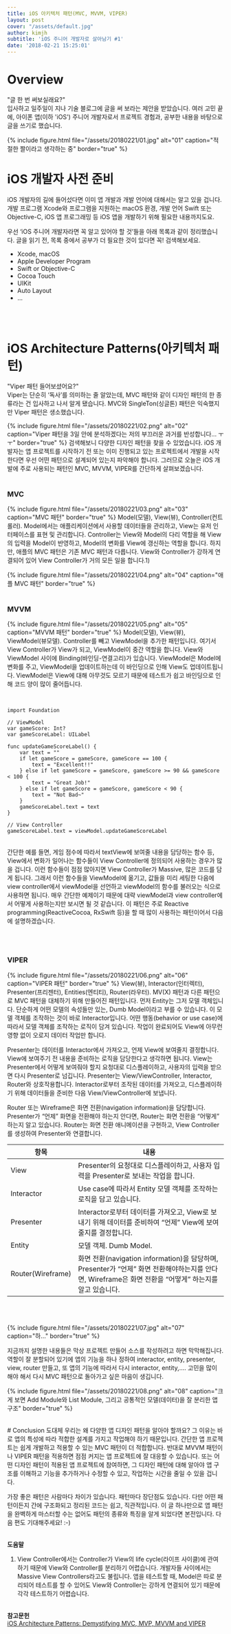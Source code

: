```yaml
---
title: iOS 아키텍처 패턴(MVC, MVVM, VIPER)
layout: post
cover: "/assets/default.jpg"
author: kimjh
subtitle: 'iOS 주니어 개발자로 살아남기 #1'
date: '2018-02-21 15:25:01'
---
```


# Overview
"글 한 번 써보실래요?" <br>
입사하고 일주일이 지나 기술 블로그에 글을 써 보라는 제안을 받았습니다. 여러 고민 끝에, 아이폰 앱(이하 'iOS') 주니어 개발자로서 프로젝트 경험과, 공부한 내용을 바탕으로 글을 쓰기로 했습니다. <br>

{% include figure.html file="/assets/20180221/01.jpg" alt="01" caption="적절한 짤이라고 생각하는 중" border="true" %}<br>


# iOS 개발자 사전 준비
iOS 개발자의 길에 들어섰다면 이미 앱 개발과 개발 언어에 대해서는 알고 있을 겁니다. 개발 프로그램 Xcode와 프로그램을 지원하는 macOS 환경, 개발 언어 Swift 또는 Objective-C, iOS 앱 프로그래밍 등 iOS 앱을 개발하기 위해 필요한 내용까지도요. <br>

우선 ‘iOS 주니어 개발자라면 꼭 알고 있어야 할 것’들을 아래 목록과 같이 정리했습니다. 글을 읽기 전, 목록 중에서 공부가 더 필요한 것이 있다면 꼭! 검색해보세요. <br>

- Xcode, macOS
- Apple Developer Program
- Swift or Objective-C
- Cocoa Touch
- UIKit
- Auto Layout
- …

<br><br>
# iOS Architecture Patterns(아키텍처 패턴)
"Viper 패턴 들어보셨어요?" <br>
Viper는 단순히 ‘독사’를 의미하는 줄 알았는데, MVC 패턴와 같이 디자인 패턴의 한 종류라는 건 입사하고 나서 알게 됐습니다. MVC와 SingleTon(싱글톤) 패턴은 익숙했지만 Viper 패턴은 생소했습니다. <br>
 
{% include figure.html file="/assets/20180221/02.png" alt="02" caption="Viper 패턴을 3일 안에 분석하겠다는 저의 부끄러운 과거를 반성합니다... ㅜㅜ" border="true" %}
검색해보니 다양한 디자인 패턴을 찾을 수 있었습니다. iOS 개발자는 앱 프로젝트를 시작하기 전 또는 이미 진행되고 있는 프로젝트에서 개발을 시작한다면 우선 어떤 패턴으로 설계되어 있는지 파악해야 합니다. 그러므로 오늘은 iOS 개발에 주로 사용되는 패턴인 MVC, MVVM, VIPER를 간단하게 살펴보겠습니다. <br><br>


### MVC
{% include figure.html file="/assets/20180221/03.png" alt="03" caption="MVC 패턴" border="true" %}
Model(모델), View(뷰), Controller(컨트롤러). Model에서는 애플리케이션에서 사용할 데이터들을 관리하고, View는 유저 인터페이스를 표현 및 관리합니다. Controller는 View와 Model의 다리 역할을 해 View의 입력을 Model이 반영하고, Model의 변화를 View에 갱신하는 역할을 합니다. 하지만, 애플의 MVC 패턴은 기존 MVC 패턴과 다릅니다. View와 Controller가 강하게 연결되어 있어 View Controller가 거의 모든 일을 합니다.1) <br>

{% include figure.html file="/assets/20180221/04.png" alt="04" caption="애플 MVC 패턴" border="true" %}
<br><br>

### MVVM
{% include figure.html file="/assets/20180221/05.png" alt="05" caption="MVVM 패턴" border="true" %}
Model(모델), View(뷰), ViewModel(뷰모델). Controller를 빼고 ViewModel을 추가한 패턴입니다. 여기서 View Controller가 View가 되고, ViewModel이 중간 역할을 합니다. View와 ViewModel 사이에 Binding(바인딩-연결고리)가 있습니다. ViewModel은 Model에 변화를 주고, ViewModel을 업데이트하는데 이 바인딩으로 인해 View도 업데이트됩니다. ViewModel은 View에 대해 아무것도 모르기 때문에 테스트가 쉽고 바인딩으로 인해 코드 양이 많이 줄어듭니다.

<br>

```
import Foundation

// ViewModel
var gameScore: Int?
var gameScoreLabel: UILabel

func updateGameScoreLabel() {
    var text = ""
    if let gameScore = gameScore, gameScore == 100 {
        text = "Excellent!!"
    } else if let gameScore = gameScore, gameScore >= 90 && gameScore < 100 {
        text = "Great Job!"
    } else if let gameScore = gameScore, gameScore < 90 {
        text = "Not Bad~"
    }
    gameScoreLabel.text = text
}

// View Controller
gameScoreLabel.text = viewModel.updateGameScoreLabel
```

<br>
간단한 예를 들면, 게임 점수에 따라서 textView에 보여줄 내용을 담당하는 함수 등, View에서 변화가 일어나는 함수들이 View Controller에 정의되어 사용하는 경우가 많을 겁니다. 이런 함수들이 점점 많아지면 View Controller가 Massive, 많은 코드를 담게 됩니다. 그래서 이런 함수들을 ViewModel에 옮기고, 값들을 미리 세팅한 다음에 view controller에서 viewModel을 선언하고 viewModel의 함수를 불러오는 식으로 사용하면 됩니다. 매우 간단한 예제이기 때문에 대략 viewModel과 view controller에서 어떻게 사용하는지만 보시면 될 것 같습니다. 이 패턴은 주로 Reactive programming(ReactiveCocoa, RxSwift 등)을 할 때 많이 사용하는 패턴이어서 다음에 설명하겠습니다. 

<br><br>
### VIPER 
{% include figure.html file="/assets/20180221/06.png" alt="06" caption="VIPER 패턴" border="true" %}
View(뷰), Interactor(인터렉터), Presenter(프리젠터), Entities(엔티티), Router(라우터). MV(X) 패턴과 다른 패턴으로 MVC 패턴을 대체하기 위해 만들어진 패턴입니다. 먼저 Entity는 그저 모델 객체입니다. 단순하게 어떤 모델의 속성들만 있는, Dumb Model이라고 부를 수 있습니다. 이 모델 객체를 조작하는 것이 바로 Interactor입니다. 어떤 행동(behavior or use case)에 따라서 모델 객체를 조작하는 로직이 담겨 있습니다. 작업이 완료되어도 View에 아무런 영향 없이 오로지 데이터 작업만 합니다.<br>

Presenter는 데이터를 Interactor에서 가져오고, 언제 View에 보여줄지 결정합니다. View에 보여주기 전 내용을 준비하는 로직을 담당한다고 생각하면 됩니다. View는 Presenter에서 어떻게 보여줘야 할지 요청대로 디스플레이하고, 사용자의 입력을 받으면 다시 Presenter로 넘깁니다. Presenter는 View/ViewController, Interactor, Router와 상호작용합니다. Interactor로부터 조작된 데이터를 가져오고, 디스플레이하기 위해 데이터들을 준비한 다음 View/ViewController에 보냅니다.<br>

Router 또는 Wireframe은 화면 전환(navigation information)을 담당합니다. Presenter가 “언제” 화면을 전환해야 하는지 안다면, Router는 화면 전환을 “어떻게” 하는지 알고 있습니다. Router는 화면 전환 애니메이션을 구현하고, View Controller를 생성하여 Presenter와 연결합니다.<br>

| 항목       | 내용 |
|------------|----|
| View | Presenter의 요청대로 디스플레이하고, 사용자 입력을 Presenter로 보내는 작업을 합니다. |
| Interactor | Use case에 따라서 Entity 모델 객체를 조작하는 로직을 담고 있습니다. |
| Presenter | Interactor로부터 데이터를 가져오고, View로 보내기 위해 데이터를 준비하여 “언제” View에 보여줄지를 결정합니다.|
| Entity| 모델 객체. Dumb Model. |
| Router(Wireframe) | 화면 전환(navigation information)을 담당하며, Presenter가 “언제” 화면 전환해야하는지를 안다면, Wireframe은 화면 전환을 “어떻게” 하는지를 알고 있습니다. |


<br><br>

{% include figure.html file="/assets/20180221/07.jpg" alt="07" caption="하..." border="true" %}

지금까지 설명한 내용들은 막상 프로젝트 만들어 소스를 작성하려고 하면 막막해집니다. 역할이 잘 분할되어 있기에 앱의 기능을 하나 정하여 interactor, entity, presenter, view, router 만들고, 또 앱의 기능에 따라서 다시 interactor, entity,.... 고민을 많이 해야 해서 다시 MVC 패턴으로 돌아가고 싶은 마음이 생깁니다.<br>

{% include figure.html file="/assets/20180221/08.png" alt="08" caption="크게 보면 Add Module와 List Module, 그리고 공통적인 모델(데이터)을 잘 분리한 앱 구조" border="true" %} 

<br>
# Conclusion
도대체 우리는 왜 다양한 앱 디자인 패턴을 알아야 할까요? 그 이유는 바로 앱의 특성에 따라 적합한 설계를 가지고 작업해야 하기 때문입니다. 간단한 앱 프로젝트는 쉽게 개발하고 적용할 수 있는 MVC 패턴이 더 적합합니다. 반대로 MVVM 패턴이나 VIPER 패턴을 적용하면 점점 커지는 앱 프로젝트에 잘 대응할 수 있습니다. 또는 어떤 디자인 패턴이 적용된 앱 프로젝트에 참여하면, 그 디자인 패턴에 대해 알아야 앱 구조를 이해하고 기능을 추가하거나 수정할 수 있고, 작업하는 시간을 줄일 수 있을 겁니다.<br>

가장 좋은 패턴은 사람마다 차이가 있습니다. 패턴마다 장단점도 있습니다. 다만 어떤 패턴이든지 간에 구조화되고 정리된 코드는 쉽고, 직관적입니다. 이 글 하나만으로 앱 패턴을 완벽하게 마스터할 수는 없어도 패턴의 종류와 특징을 알게 되었다면 본전입니다. 다음 편도 기대해주세요! :-)
<br><br>

**도움말** <br>
1) View Controller에서는 Controller가 View의 life cycle(라이프 사이클)에 관여하기 때문에 View와 Controller를 분리하기 어렵습니다. 개발자들 사이에서는 Massive View Controllers라고도 불립니다. 앱을 테스트할 때, Model은 따로 분리되어 테스트를 할 수 있어도 View와 Controller는 강하게 연결되어 있기 때문에 각각 테스트하기 어렵습니다.  <br><br>

**참고문헌** <br>
[iOS Architecture Patterns: Demystifying MVC, MVP, MVVM and VIPER](https://medium.com/ios-os-x-development/ios-architecture-patterns-ecba4c38de52)